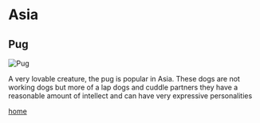 # Asia
## Pug 

![Pug](https://media-be.chewy.com/wp-content/uploads/2021/05/27140116/Pug_FeaturedImage-1024x615.jpg)

A very lovable creature, the pug is popular in Asia. These dogs are not working dogs but more of a lap dogs and cuddle partners they have a reasonable amount of intellect and can have very expressive personalities

[home](README.md)

